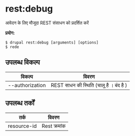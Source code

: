 # rest:debug
आवेदन के लिए मौजूदा REST संसाधन को प्रदर्शित करें

**प्रयोग:**
```
$ drupal rest:debug [arguments] [options] 
$ rede  
```

## उपलब्ध विकल्प
विकल्प | विवरण
-------|-------------
--authorization | REST साधन की स्थिति (चालू है । बंद है )

## उपलब्ध तर्कों
तर्क | विवरण
---------|-------------
resource-id | Rest क्रमांक
